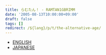 ```yaml
---
title: らむたん！ - RAMTAN1GBRIMM
date: '2005-08-13T10:00:00+09:00'
draft: false
tags: []
redirect: /${lang}/p/t/the-alternative-age/
---
```


* [ENGLISH](/en/p/t/the-alternative-age/)
* [JAPANESE](/ja/p/t/the-alternative-age/)
